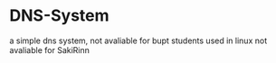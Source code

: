 # DNS-System
a simple dns system, not avaliable for bupt students
used in linux
not avaliable for SakiRinn
